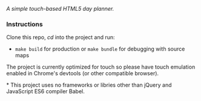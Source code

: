 *A simple touch-based HTML5 day planner.*

### Instructions ###
Clone this repo, _cd_ into the project and run:

* `make build` for production or `make bundle` for debugging with source maps


The project is currently optimized for touch so please have touch emulation enabled in Chrome's devtools (or other compatible browser).


\* This project uses no frameworks or libries other than jQuery and JavaScript ES6 compiler Babel.